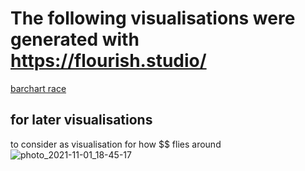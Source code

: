 

# The following visualisations were generated with https://flourish.studio/
[barchart race](https://drive.google.com/file/d/1YbPl7tWZlRCKHJHKzRCb4kHBWXjnDGlY/view?usp=sharing)

## for later visualisations 
to consider as visualisation for how $$ flies around
![photo_2021-11-01_18-45-17](https://user-images.githubusercontent.com/90077184/139659999-0b781a8d-30a4-47ae-b8ee-c8434c76057c.jpg)

